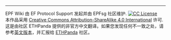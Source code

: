 ---
EPF Wiki 由 EF Protocol Support 发起并由 EPFsg 社区维护. <a rel="license" href="https://github.com/eth-protocol-fellows/protocol-studies/blob/main/LICENSE"><img alt="CC License" style="border-width:0" src="https://licensebuttons.net/l/by-sa/4.0/88x31.png" /></a><br/> 本作品采用 <a rel="license" href="https://creativecommons.org/licenses/by-sa/4.0/">Creative Commons Attribution-ShareAlike 4.0 International</a> 许可.
这是由社区 ETHPanda 提供的非官方中文翻译。如果您发现任何不一致之处，请参考[英文版本](https://epf.wiki/#/)，并汇报给 [ETHPanda](https://t.me/ETHPandaOrg) 社区。
